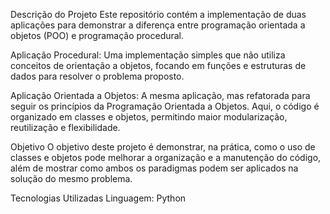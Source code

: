 Descrição do Projeto
Este repositório contém a implementação de duas aplicações para demonstrar a diferença entre programação orientada a objetos (POO) e programação procedural.

Aplicação Procedural: Uma implementação simples que não utiliza conceitos de orientação a objetos, focando em funções e estruturas de dados para resolver o problema proposto.

Aplicação Orientada a Objetos: A mesma aplicação, mas refatorada para seguir os princípios da Programação Orientada a Objetos. Aqui, o código é organizado em classes e objetos, permitindo maior modularização, reutilização e flexibilidade.

Objetivo
O objetivo deste projeto é demonstrar, na prática, como o uso de classes e objetos pode melhorar a organização e a manutenção do código, além de mostrar como ambos os paradigmas podem ser aplicados na solução do mesmo problema.

Tecnologias Utilizadas
Linguagem: Python
